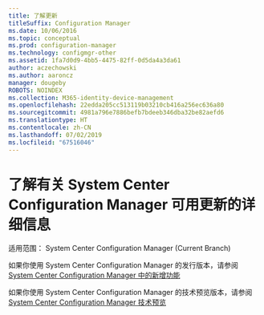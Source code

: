 ```yaml
---
title: 了解更新
titleSuffix: Configuration Manager
ms.date: 10/06/2016
ms.topic: conceptual
ms.prod: configuration-manager
ms.technology: configmgr-other
ms.assetid: 1fa7d0d9-4bb5-4475-82ff-0d5da4a3da61
author: aczechowski
ms.author: aaroncz
manager: dougeby
ROBOTS: NOINDEX
ms.collection: M365-identity-device-management
ms.openlocfilehash: 22edda205cc513119b03210cb416a256ec636a80
ms.sourcegitcommit: 4981a796e7886befb7bdeeb346dba32be82aefd6
ms.translationtype: HT
ms.contentlocale: zh-CN
ms.lasthandoff: 07/02/2019
ms.locfileid: "67516046"
---
```

# <a name="learn-more-about-available-updates-for-system-center-configuration-manager"></a>了解有关 System Center Configuration Manager 可用更新的详细信息

适用范围：  System Center Configuration Manager (Current Branch)

如果你使用 System Center Configuration Manager 的发行版本，请参阅 [System Center Configuration Manager 中的新增功能](https://technet.microsoft.com/library/mt622084.aspx)  

 如果你使用 System Center Configuration Manager 的技术预览版本，请参阅 [System Center Configuration Manager 技术预览](https://technet.microsoft.com/library/mt595861.aspx)
